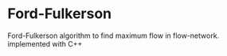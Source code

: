 # Ford-Fulkerson
Ford-Fulkerson algorithm to find maximum flow in flow-network. implemented with C++
